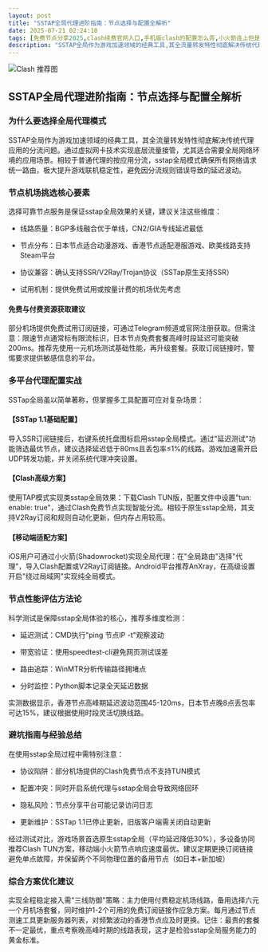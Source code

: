 ```yaml
---
layout: post
title: "SSTAP全局代理进阶指南：节点选择与配置全解析"
date: 2025-07-21 02:24:10
tags: [免费节点分享2025,clash续费官网入口,手机版clash的配置怎么弄,小火箭连上但是用不了,ClashforAndroid是什么,免费的twitter加速器]
description: "SSTAP全局作为游戏加速领域的经典工具,其全流量转发特性彻底解决传统代理应用的分流问题。通过虚拟网卡技术实现底层流量接管,尤其适合需要全局网络环境的应用场景。相较于普通代理的按应用分流,sstap全局模式确保所有网络请求统一路由,极大提升游戏联机稳定性,避免因分流规则错误导致的延迟波动。"
---
```


![Clash 推荐图](https://clashjd.github.io/assets/img/tiktok机场推荐.png)

## SSTAP全局代理进阶指南：节点选择与配置全解析

### 为什么要选择全局代理模式

SSTAP全局作为游戏加速领域的经典工具，其全流量转发特性彻底解决传统代理应用的分流问题。通过虚拟网卡技术实现底层流量接管，尤其适合需要全局网络环境的应用场景。相较于普通代理的按应用分流，sstap全局模式确保所有网络请求统一路由，极大提升游戏联机稳定性，避免因分流规则错误导致的延迟波动。

### 节点机场挑选核心要素

选择可靠节点服务是保证sstap全局效果的关键，建议关注这些维度：

- 线路质量：BGP多线融合优于单线，CN2/GIA专线延迟最低

- 节点分布：日本节点适合动漫游戏、香港节点适配港服游戏、欧美线路支持Steam平台

- 协议兼容：确认支持SSR/V2Ray/Trojan协议（SSTap原生支持SSR）

- 试用机制：提供免费试用或按量计费的机场优先考虑

#### 免费与付费资源获取建议

部分机场提供免费试用订阅链接，可通过Telegram频道或官网注册获取。但需注意：限速节点通常标有限流标识，日本节点免费套餐高峰时段延迟可能突破200ms。推荐先使用一元机场测试基础性能，再升级套餐。获取订阅链接时，警惕要求提供敏感信息的平台。

### 多平台代理配置实战

SSTap全局虽以简单著称，但掌握多工具配置可应对复杂场景：

#### 【SSTap 1.1基础配置】

导入SSR订阅链接后，右键系统托盘图标启用sstap全局模式。通过"延迟测试"功能筛选最优节点，建议选择延迟低于80ms且丢包率≤1%的线路。游戏加速需开启UDP转发功能，并关闭系统代理冲突设置。

#### 【Clash高级方案】

使用TAP模式实现类sstap全局效果：下载Clash TUN版，配置文件中设置"tun: enable: true"，通过Clash免费节点实现智能分流。相较于原生sstap全局，其支持V2Ray订阅和规则自动化更新，但内存占用较高。

#### 【移动端适配方案】

iOS用户可通过小火箭(Shadowrocket)实现全局代理：在"全局路由"选择"代理"，导入Clash配置或V2Ray订阅链接。Android平台推荐AnXray，在高级设置开启"绕过局域网"实现纯全局模式。

### 节点性能评估方法论

科学测试是保障sstap全局体验的核心，推荐多维度检测：

- 延迟测试：CMD执行"ping 节点IP -t"观察波动

- 带宽验证：使用speedtest-cli避免网页测试误差

- 路由追踪：WinMTR分析传输路径拥堵点

- 分时监控：Python脚本记录全天延迟数据

实测数据显示，香港节点高峰期延迟波动范围45-120ms，日本节点晚8点丢包率可达15%，建议根据使用时段灵活切换线路。

### 避坑指南与经验总结

在使用sstap全局过程中需特别注意：

- 协议陷阱：部分机场提供的Clash免费节点不支持TUN模式

- 配置冲突：同时开启系统代理与sstap全局会导致网络回环

- 隐私风险：节点分享平台可能记录访问日志

- 更新维护：SSTap 1.1已停止更新，旧版客户端需关闭自动更新

经过测试对比，游戏场景首选原生sstap全局（平均延迟降低30%），多设备协同推荐Clash TUN方案，移动端小火箭节点响应速度最优。建议定期更换订阅链接避免单点故障，并保留两个不同物理位置的备用节点（如日本+新加坡）

### 综合方案优化建议

实现全程稳定接入需"三线防御"策略：主力使用付费稳定机场线路，备用选择六元一个月机场套餐，同时维护1-2个可用的免费订阅链接作应急方案。每月通过节点测速工具更新服务器列表，对频繁波动的香港节点应及时更换。记住：最贵的套餐不一定最优，重点考察晚高峰时期的线路表现，这才是检验sstap全局服务能力的黄金标准。